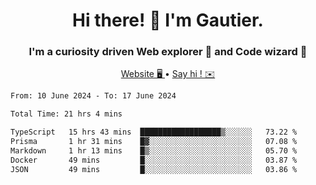 <h1 align="center">Hi there! 👋 I'm Gautier.</h1>
<h3 align="center">I'm a curiosity driven Web explorer 🚀 and Code wizard 🧙</h3>

<p align="center">
  <a href="https://xisabla.github.io/">Website 🖥️ </a> •
  <a href="mailto:xisabla.dev@gmail.com">Say hi ! ✉️</a>
</p>

<!--START_SECTION:waka-->

```txt
From: 10 June 2024 - To: 17 June 2024

Total Time: 21 hrs 4 mins

TypeScript   15 hrs 43 mins  ██████████████████▒░░░░░░   73.22 %
Prisma       1 hr 31 mins    █▓░░░░░░░░░░░░░░░░░░░░░░░   07.08 %
Markdown     1 hr 13 mins    █▒░░░░░░░░░░░░░░░░░░░░░░░   05.70 %
Docker       49 mins         █░░░░░░░░░░░░░░░░░░░░░░░░   03.87 %
JSON         49 mins         █░░░░░░░░░░░░░░░░░░░░░░░░   03.86 %
```

<!--END_SECTION:waka-->
